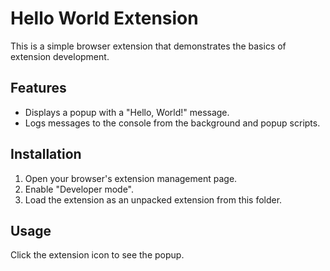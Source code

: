 # Hello World Extension

This is a simple browser extension that demonstrates the basics of extension development.

## Features
- Displays a popup with a "Hello, World!" message.
- Logs messages to the console from the background and popup scripts.

## Installation
1. Open your browser's extension management page.
2. Enable "Developer mode".
3. Load the extension as an unpacked extension from this folder.

## Usage
Click the extension icon to see the popup.
